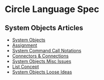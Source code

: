 Circle Language Spec
====================

System Objects Articles
-----------------------

- [System Objects](system-objects.md)
- [Assignment](assignment.md)
- [System Command Call Notations](system-command-call-notations.md)
- [Connectors & Connections](connectors-and-connections.md)
- [System Objects Misc Issues](system-objects-misc-issues.md)
- [List Concept](list-concept.md)
- [System Objects Loose Ideas](system-objects-loose-ideas.md)
